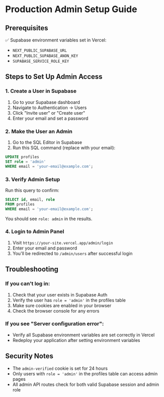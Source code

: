 # Production Admin Setup Guide

## Prerequisites
✅ Supabase environment variables set in Vercel:
- `NEXT_PUBLIC_SUPABASE_URL`
- `NEXT_PUBLIC_SUPABASE_ANON_KEY`
- `SUPABASE_SERVICE_ROLE_KEY`

## Steps to Set Up Admin Access

### 1. Create a User in Supabase
1. Go to your Supabase dashboard
2. Navigate to Authentication → Users
3. Click "Invite user" or "Create user"
4. Enter your email and set a password

### 2. Make the User an Admin
1. Go to the SQL Editor in Supabase
2. Run this SQL command (replace with your email):
```sql
UPDATE profiles 
SET role = 'admin' 
WHERE email = 'your-email@example.com';
```

### 3. Verify Admin Setup
Run this query to confirm:
```sql
SELECT id, email, role 
FROM profiles 
WHERE email = 'your-email@example.com';
```

You should see `role: admin` in the results.

### 4. Login to Admin Panel
1. Visit `https://your-site.vercel.app/admin/login`
2. Enter your email and password
3. You'll be redirected to `/admin/users` after successful login

## Troubleshooting

### If you can't log in:
1. Check that your user exists in Supabase Auth
2. Verify the user has `role = 'admin'` in the profiles table
3. Make sure cookies are enabled in your browser
4. Check the browser console for any errors

### If you see "Server configuration error":
- Verify all Supabase environment variables are set correctly in Vercel
- Redeploy your application after setting environment variables

## Security Notes
- The `admin-verified` cookie is set for 24 hours
- Only users with `role = 'admin'` in the profiles table can access admin pages
- All admin API routes check for both valid Supabase session and admin role 